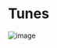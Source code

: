 # Tunes
![image](https://user-images.githubusercontent.com/44882061/73318249-cd4f8880-4206-11ea-8064-c9589592c687.png)


